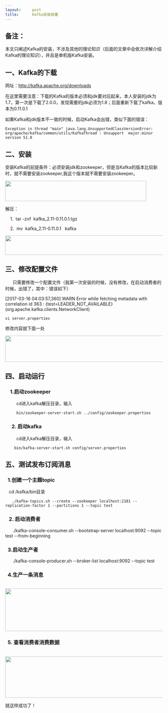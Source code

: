 ```yaml
---
layout:     post
title:      Kafka安装部署
---
```

<div id="article_content" class="article_content clearfix csdn-tracking-statistics" data-pid="blog" data-mod="popu_307" data-dsm="post">
								            <link rel="stylesheet" href="https://csdnimg.cn/release/phoenix/template/css/ck_htmledit_views-f76675cdea.css">
						<div class="htmledit_views" id="content_views">
                <h2>备注：</h2>

<p>本文只阐述Kafka的安装，不涉及其他的理论知识（后面的文章中会依次详解介绍Kafka的理论知识），并且是单机版Kafka安装。</p>

<h2>一、Kafka的下载</h2>

<p>网址：<a href="http://kafka.apache.org/downloads" rel="nofollow">http://kafka.apache.org/downloads</a></p>

<p>在这里需要注意：下载的Kafka的版本必须和jdk要对应起来，本人安装的jdk为1.7，第一次是下载了2.0.0，发现需要的jdk必须为1.8；后面重新下载了kafka，版本为0.11.0.1</p>

<p>如果Kafka和jdk版本不一致的时候，启动Kafka会出错，类似下面的错误：</p>

<pre class="has">
<code>Exception in thread "main" java.lang.UnsupportedClassVersionError: org/apache/kafka/common/utils/KafkaThread : Unsupport  major.minor version 51.0</code></pre>

<h2>二、安装</h2>

<p>安装Kafka的前提条件：必须安装jdk和zookeeper，但是当Kafka的版本比较新时，就不需要安装zookeeper,我这个版本就不需要安装zookeeper。</p>

<p><img alt="" class="has" height="65" src="https://img-blog.csdn.net/20180831165457515?watermark/2/text/aHR0cHM6Ly9ibG9nLmNzZG4ubmV0L3UwMTAwMjAwOTk=/font/5a6L5L2T/fontsize/400/fill/I0JBQkFCMA==/dissolve/70" width="451"></p>

<p>解压：</p>

<p>    1.  tar -zvf  kafka_2.11-0.11.0.1.tgz</p>

<p>    2.  mv  kafka_2.11-0.11.0.1   kafka</p>

<p><img alt="" class="has" height="62" src="https://img-blog.csdn.net/20180831165547741?watermark/2/text/aHR0cHM6Ly9ibG9nLmNzZG4ubmV0L3UwMTAwMjAwOTk=/font/5a6L5L2T/fontsize/400/fill/I0JBQkFCMA==/dissolve/70" width="592"></p>

<h2>三、修改配置文件</h2>

<p>      只需要修改一个配置文件（我第一次安装的时候，没有修改，在启动消费者的时候，出错了，其中：错误如下）</p>

<p>[2017-03-16 04:03:57,360] WARN Error while fetching metadata with correlation id 363 : {test=LEADER_NOT_AVAILABLE} (org.apache.kafka.clients.NetworkClient)</p>

<pre class="has">
<code>vi server.properties</code></pre>

<p>修改内容就下面一处</p>

<p><img alt="" class="has" height="84" src="https://img-blog.csdn.net/20180831170055668?watermark/2/text/aHR0cHM6Ly9ibG9nLmNzZG4ubmV0L3UwMTAwMjAwOTk=/font/5a6L5L2T/fontsize/400/fill/I0JBQkFCMA==/dissolve/70" width="611"></p>

<h2>四、启动运行</h2>

<h3>    1.启动zookeeper</h3>

<p>         cd进入kafka解压目录，输入</p>

<p><code>     bin/zookeeper-server-start.sh ../config/zookeeper.properties</code></p>

<h3>　 2. 启动kafka</h3>

<p>         cd进入kafka解压目录，输入</p>

<p><code>    bin/kafka-server-start.sh config/server.properties</code></p>

<h2>五、测试发布订阅消息</h2>

<h3>  1.创建一个主题topic</h3>

<p>   cd /kafka/bin目录</p>

<p><code>   ./kafka-topics.sh --create --zookeeper localhost:2181 --replication-factor 1 --partitions 1 --topic </code><code>test</code></p>

<h3>   2. 启动消费者</h3>

<p>      ./kafka-console-consumer.sh --bootstrap-server localhost:9092 --topic test --from-beginning</p>

<h3>  3.启动生产者</h3>

<p>      ./kafka-console-producer.sh --broker-list localhost:9092 --topic test</p>

<h3>  4.生产一条消息</h3>

<p>      <img alt="" class="has" height="136" src="https://img-blog.csdn.net/20180831170932361?watermark/2/text/aHR0cHM6Ly9ibG9nLmNzZG4ubmV0L3UwMTAwMjAwOTk=/font/5a6L5L2T/fontsize/400/fill/I0JBQkFCMA==/dissolve/70" width="739"></p>

<h3>  5. 查看消费者消费数据</h3>

<p>     <img alt="" class="has" height="132" src="https://img-blog.csdn.net/20180831171016533?watermark/2/text/aHR0cHM6Ly9ibG9nLmNzZG4ubmV0L3UwMTAwMjAwOTk=/font/5a6L5L2T/fontsize/400/fill/I0JBQkFCMA==/dissolve/70" width="735"></p>

<p>就这样成功了！</p>

<p> </p>

<p> </p>

<p> </p>

<p> </p>            </div>
                </div>